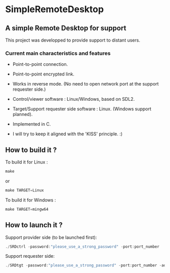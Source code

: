 # SimpleRemoteDesktop

## A simple Remote Desktop for support

This project was developped to provide support to distant users.

### Current main characteristics and features

- Point-to-point connection.

- Point-to-point encrypted link.

- Works in reverse mode. (No need to open network port at the support requester side.)

- Control/viewer software : Linux/Windows, based on SDL2.

- Target/Support requester side software : Linux. (Windows support planned).

- Implemented in C.

- I will try to keep it aligned with the 'KISS' principle. :)

## How to build it ?

To build it for Linux :

```c
make
```

or


```c
make TARGET=Linux
```

To build it for Windows :

```c
make TARGET=mingw64
```

## How to launch it ?

Support provider side (to be launched first):

```c
./SRDctrl -password:"please_use_a_strong_password" -port:port_number
```

Support requester side:

```c
./SRDtgt -password:"please_use_a_strong_password" -port:port_number -address:"support_provider_address"
```

